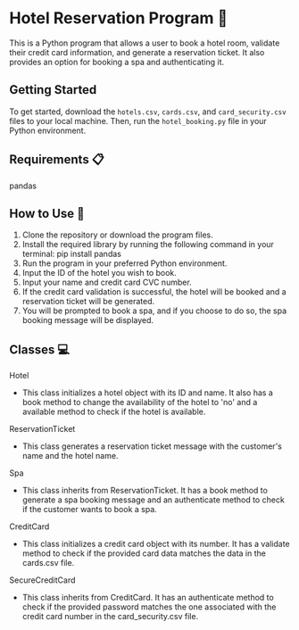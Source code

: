 # Hotel Reservation Program :hotel:
This is a Python program that allows a user to book a hotel room, validate their credit card information, and generate a reservation ticket. It also provides an option for booking a spa and authenticating it.


## Getting Started

To get started, download the `hotels.csv`, `cards.csv`, and `card_security.csv` files to your local machine. Then, run the `hotel_booking.py` file in your Python environment.

## Requirements :clipboard:
pandas

## How to Use :rocket:
1. Clone the repository or download the program files.
2. Install the required library by running the following command in your terminal: pip install pandas
3. Run the program in your preferred Python environment.
4. Input the ID of the hotel you wish to book.
5. Input your name and credit card CVC number.
6. If the credit card validation is successful, the hotel will be booked and a reservation ticket will be generated.
7. You will be prompted to book a spa, and if you choose to do so, the spa booking message will be displayed.

## Classes :computer:
Hotel
- This class initializes a hotel object with its ID and name. It also has a book method to change the availability of the hotel to 'no' and a available method to check if the hotel is available.

ReservationTicket
- This class generates a reservation ticket message with the customer's name and the hotel name.

Spa
- This class inherits from ReservationTicket. It has a book method to generate a spa booking message and an authenticate method to check if the customer wants to book a spa.

CreditCard
- This class initializes a credit card object with its number. It has a validate method to check if the provided card data matches the data in the cards.csv file.

SecureCreditCard
- This class inherits from CreditCard. It has an authenticate method to check if the provided password matches the one associated with the credit card number in the card_security.csv file.

